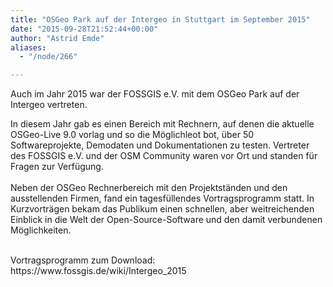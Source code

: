```yaml
---
title: "OSGeo Park auf der Intergeo in Stuttgart im September 2015"
date: "2015-09-28T21:52:44+00:00"
author: "Astrid Emde"
aliases:
  - "/node/266"

---
```


<p>Auch im Jahr 2015 war der FOSSGIS e.V. mit dem OSGeo Park auf der Intergeo vertreten.</p>
<p>In diesem Jahr gab es einen Bereich mit Rechnern, auf denen die aktuelle OSGeo-Live 9.0 vorlag und so die Möglichleot bot, über 50 Softwareprojekte, Demodaten und Dokumentationen zu testen. Vertreter des FOSSGIS e.V. und der OSM Community waren vor Ort und standen für Fragen zur Verfügung.<br />
	<br />
	Neben der OSGeo Rechnerbereich mit den Projektständen und den ausstellenden Firmen, fand ein tagesfüllendes Vortragsprogramm statt. In Kurzvorträgen bekam das Publikum einen schnellen, aber weitreichenden Einblick in die Welt der Open-Source-Software und den damit verbundenen Möglichkeiten.</p>
<p><br />
	Vortragsprogramm zum Download: https://www.fossgis.de/wiki/Intergeo_2015<br />
	&nbsp;</p>
